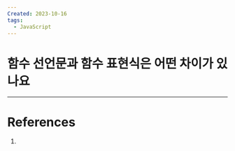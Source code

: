 ```yaml
---
Created: 2023-10-16
tags:
  - JavaScript
---
```

# 함수 선언문과 함수 표현식은 어떤 차이가 있나요


---
# References
1. 